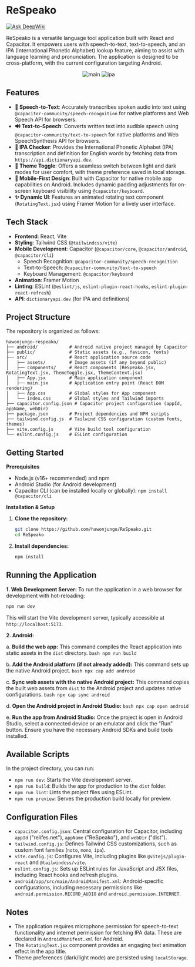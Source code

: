 # ReSpeako
[![Ask DeepWiki](https://devin.ai/assets/askdeepwiki.png)](https://deepwiki.com/hawonjungo/ReSpeako)

ReSpeako is a versatile language tool application built with React and Capacitor. It empowers users with speech-to-text, text-to-speech, and an IPA (International Phonetic Alphabet) lookup feature, aiming to assist with language learning and pronunciation. The application is designed to be cross-platform, with the current configuration targeting Android.

<p align="center">
  <img src="https://github.com/user-attachments/assets/948c7a7c-60ec-4cdf-8a5c-4457aa8ed962" alt="main" />
  <img src="https://github.com/user-attachments/assets/88defbf5-8286-43aa-b323-f589ba262ff5" alt="ipa" />


</p>


## Features

*   **🎤 Speech-to-Text**: Accurately transcribes spoken audio into text using `@capacitor-community/speech-recognition` for native platforms and Web Speech API for browsers.
*   **🔊 Text-to-Speech**: Converts written text into audible speech using `@capacitor-community/text-to-speech` for native platforms and Web SpeechSynthesis API for browsers.
*   **🧾 IPA Checker**: Provides the International Phonetic Alphabet (IPA) transcription and definition for English words by fetching data from `https://api.dictionaryapi.dev`.
*   **🎨 Theme Toggle**: Offers a seamless switch between light and dark modes for user comfort, with theme preference saved in local storage.
*   **📱 Mobile-First Design**: Built with Capacitor for native mobile app capabilities on Android. Includes dynamic padding adjustments for on-screen keyboard visibility using `@capacitor/keyboard`.
*   **✨ Dynamic UI**: Features an animated rotating text component (`RotatingText.jsx`) using Framer Motion for a lively user interface.

## Tech Stack

*   **Frontend**: React, Vite
*   **Styling**: Tailwind CSS (`@tailwindcss/vite`)
*   **Mobile Development**: Capacitor (`@capacitor/core`, `@capacitor/android`, `@capacitor/cli`)
    *   Speech Recognition: `@capacitor-community/speech-recognition`
    *   Text-to-Speech: `@capacitor-community/text-to-speech`
    *   Keyboard Management: `@capacitor/keyboard`
*   **Animation**: Framer Motion
*   **Linting**: ESLint (`@eslint/js`, `eslint-plugin-react-hooks`, `eslint-plugin-react-refresh`)
*   **API**: `dictionaryapi.dev` (for IPA and definitions)

## Project Structure

The repository is organized as follows:

```
hawonjungo-respeako/
├── android/            # Android native project managed by Capacitor
├── public/             # Static assets (e.g., favicon, fonts)
├── src/                # React application source code
│   ├── assets/         # Image assets (if any beyond public)
│   ├── components/     # React components (ReSpeako.jsx, RotatingText.jsx, ThemeToggle.jsx, ThemeContext.jsx)
│   ├── App.jsx         # Main application component
│   ├── main.jsx        # Application entry point (React DOM rendering)
│   ├── App.css         # Global styles for App component
│   └── index.css       # Global styles and Tailwind imports
├── capacitor.config.json # Capacitor project configuration (appId, appName, webDir)
├── package.json        # Project dependencies and NPM scripts
├── tailwind.config.js  # Tailwind CSS configuration (custom fonts, themes)
├── vite.config.js      # Vite build tool configuration
└── eslint.config.js    # ESLint configuration
```

## Getting Started

**Prerequisites**
*   Node.js (v16+ recommended) and npm
*   Android Studio (for Android development)
*   Capacitor CLI (can be installed locally or globally): `npm install @capacitor/cli`

**Installation & Setup**

1.  **Clone the repository:**
    ```bash
    git clone https://github.com/hawonjungo/ReSpeako.git
    cd ReSpeako
    ```
2.  **Install dependencies:**
    ```bash
    npm install
    ```

## Running the Application

**1. Web Development Server:**
   To run the application in a web browser for development with hot-reloading:
   ```bash
   npm run dev
   ```
   This will start the Vite development server, typically accessible at `http://localhost:5173`.

**2. Android:**

   a. **Build the web app:**
      This command compiles the React application into static assets in the `dist` directory.
      ```bash
      npm run build
      ```

   b. **Add the Android platform (if not already added):**
      This command sets up the native Android project.
      ```bash
      npx cap add android
      ```

   c. **Sync web assets with the native Android project:**
      This command copies the built web assets from `dist` to the Android project and updates native configurations.
      ```bash
      npx cap sync android
      ```

   d. **Open the Android project in Android Studio:**
      ```bash
      npx cap open android
      ```

   e. **Run the app from Android Studio:**
      Once the project is open in Android Studio, select a connected device or an emulator and click the "Run" button. Ensure you have the necessary Android SDKs and build tools installed.

## Available Scripts

In the project directory, you can run:

*   `npm run dev`: Starts the Vite development server.
*   `npm run build`: Builds the app for production to the `dist` folder.
*   `npm run lint`: Lints the project files using ESLint.
*   `npm run preview`: Serves the production build locally for preview.

## Configuration Files

*   `capacitor.config.json`: Central configuration for Capacitor, including `appId` ("relifes.net"), `appName` ("ReSpeako"), and `webDir` ("dist").
*   `tailwind.config.js`: Defines Tailwind CSS customizations, such as custom font families (`noto`, `mono`, `ipa`).
*   `vite.config.js`: Configures Vite, including plugins like `@vitejs/plugin-react` and `@tailwindcss/vite`.
*   `eslint.config.js`: Sets up ESLint rules for JavaScript and JSX files, including React hooks and refresh plugins.
*   `android/app/src/main/AndroidManifest.xml`: Android-specific configurations, including necessary permissions like `android.permission.RECORD_AUDIO` and `android.permission.INTERNET`.

## Notes

*   The application requires microphone permission for speech-to-text functionality and internet permission for fetching IPA data. These are declared in `AndroidManifest.xml` for Android.
*   The `RotatingText.jsx` component provides an engaging text animation effect in the app title.
*   Theme preferences (dark/light mode) are persisted using `localStorage`.
